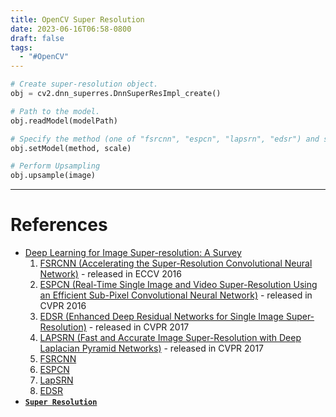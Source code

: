 ```yaml
---
title: OpenCV Super Resolution
date: 2023-06-16T06:58-0800
draft: false
tags:
  - "#OpenCV"
---
```

```Python
# Create super-resolution object.
obj = cv2.dnn_superres.DnnSuperResImpl_create()

# Path to the model.
obj.readModel(modelPath)

# Specify the method (one of "fsrcnn", "espcn", "lapsrn", "edsr") and scale.
obj.setModel(method, scale)

# Perform Upsampling
obj.upsample(image)
```

---
# References

- [Deep Learning for Image Super-resolution: A Survey](https://arxiv.org/pdf/1902.06068.pdf)
    1. [FSRCNN (Accelerating the Super-Resolution Convolutional Neural Network)](https://arxiv.org/pdf/1608.00367.pdf) - released in ECCV 2016
    2. [ESPCN (Real-Time Single Image and Video Super-Resolution Using an Efficient Sub-Pixel Convolutional Neural Network)](https://arxiv.org/pdf/1609.05158.pdf) - released in CVPR 2016
    4. [EDSR (Enhanced Deep Residual Networks for Single Image Super-Resolution)](https://arxiv.org/pdf/1707.02921.pdf) - released in CVPR 2017 
    3. [LAPSRN (Fast and Accurate Image Super-Resolution with Deep Laplacian Pyramid Networks)](https://arxiv.org/pdf/1710.01992.pdf) - released in CVPR 2017
    1. [FSRCNN](https://github.com/Saafke/FSRCNN_Tensorflow/tree/master/models)
    2. [ESPCN](https://github.com/fannymonori/TF-ESPCN/tree/master/export)
    3. [LapSRN](https://github.com/fannymonori/TF-LapSRN/tree/master/export)
    4. [EDSR](https://github.com/Saafke/EDSR_Tensorflow/tree/master/models)
- [**`Super Resolution`**](https://docs.opencv.org/4.5.3/d9/de0/group__dnn__superres.html)
